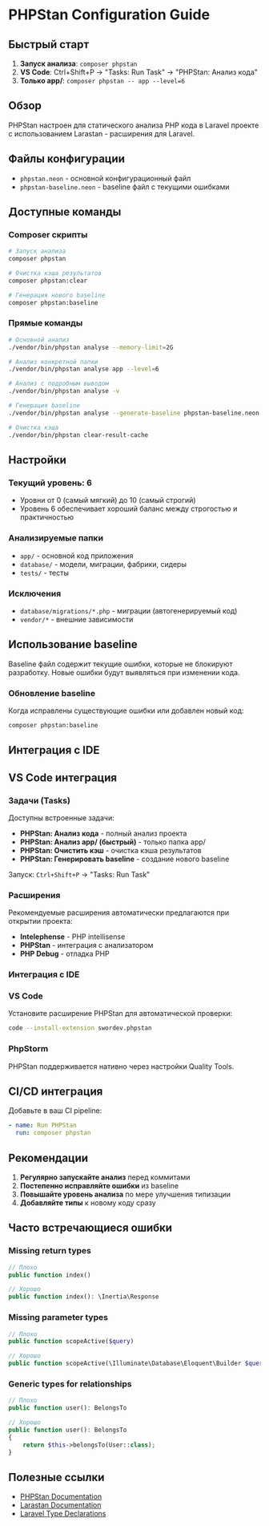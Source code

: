 # PHPStan Configuration Guide

## Быстрый старт

1. **Запуск анализа**: `composer phpstan`
2. **VS Code**: Ctrl+Shift+P → "Tasks: Run Task" → "PHPStan: Анализ кода"
3. **Только app/**: `composer phpstan -- app --level=6`

## Обзор

PHPStan настроен для статического анализа PHP кода в Laravel проекте с использованием Larastan - расширения для Laravel.

## Файлы конфигурации

- `phpstan.neon` - основной конфигурационный файл
- `phpstan-baseline.neon` - baseline файл с текущими ошибками

## Доступные команды

### Composer скрипты

```bash
# Запуск анализа
composer phpstan

# Очистка кэша результатов
composer phpstan:clear

# Генерация нового baseline
composer phpstan:baseline
```

### Прямые команды

```bash
# Основной анализ
./vendor/bin/phpstan analyse --memory-limit=2G

# Анализ конкретной папки
./vendor/bin/phpstan analyse app --level=6

# Анализ с подробным выводом
./vendor/bin/phpstan analyse -v

# Генерация baseline
./vendor/bin/phpstan analyse --generate-baseline phpstan-baseline.neon

# Очистка кэша
./vendor/bin/phpstan clear-result-cache
```

## Настройки

### Текущий уровень: 6
- Уровни от 0 (самый мягкий) до 10 (самый строгий)
- Уровень 6 обеспечивает хороший баланс между строгостью и практичностью

### Анализируемые папки
- `app/` - основной код приложения
- `database/` - модели, миграции, фабрики, сидеры
- `tests/` - тесты

### Исключения
- `database/migrations/*.php` - миграции (автогенерируемый код)
- `vendor/*` - внешние зависимости

## Использование baseline

Baseline файл содержит текущие ошибки, которые не блокируют разработку. Новые ошибки будут выявляться при изменении кода.

### Обновление baseline

Когда исправлены существующие ошибки или добавлен новый код:

```bash
composer phpstan:baseline
```

## Интеграция с IDE

## VS Code интеграция

### Задачи (Tasks)
Доступны встроенные задачи:
- **PHPStan: Анализ кода** - полный анализ проекта
- **PHPStan: Анализ app/ (быстрый)** - только папка app/
- **PHPStan: Очистить кэш** - очистка кэша результатов
- **PHPStan: Генерировать baseline** - создание нового baseline

Запуск: `Ctrl+Shift+P` → "Tasks: Run Task"

### Расширения

Рекомендуемые расширения автоматически предлагаются при открытии проекта:
- **Intelephense** - PHP intellisense
- **PHPStan** - интеграция с анализатором
- **PHP Debug** - отладка PHP

### Интеграция с IDE

### VS Code

Установите расширение PHPStan для автоматической проверки:

```bash
code --install-extension swordev.phpstan
```

### PhpStorm

PHPStan поддерживается нативно через настройки Quality Tools.

## CI/CD интеграция

Добавьте в ваш CI pipeline:

```yaml
- name: Run PHPStan
  run: composer phpstan
```

## Рекомендации

1. **Регулярно запускайте анализ** перед коммитами
2. **Постепенно исправляйте ошибки** из baseline
3. **Повышайте уровень анализа** по мере улучшения типизации
4. **Добавляйте типы** к новому коду сразу

## Часто встречающиеся ошибки

### Missing return types
```php
// Плохо
public function index()

// Хорошо  
public function index(): \Inertia\Response
```

### Missing parameter types
```php
// Плохо
public function scopeActive($query)

// Хорошо
public function scopeActive(\Illuminate\Database\Eloquent\Builder $query): \Illuminate\Database\Eloquent\Builder
```

### Generic types for relationships
```php
// Плохо
public function user(): BelongsTo

// Хорошо
public function user(): BelongsTo
{
    return $this->belongsTo(User::class);
}
```

## Полезные ссылки

- [PHPStan Documentation](https://phpstan.org/user-guide/getting-started)
- [Larastan Documentation](https://github.com/larastan/larastan)
- [Laravel Type Declarations](https://laravel.com/docs/eloquent-relationships#defining-relationships)
